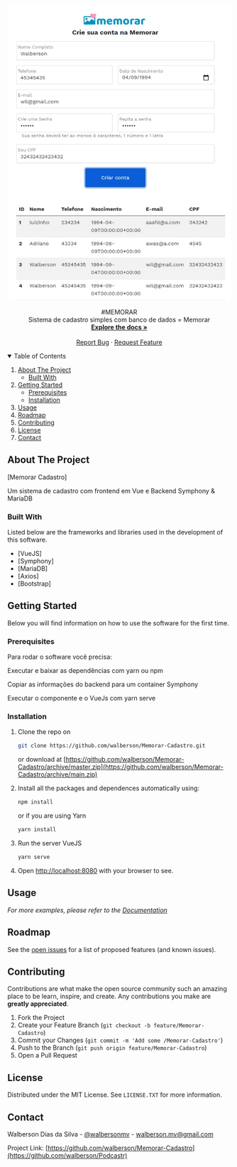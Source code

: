    ![](./public/example.jpg)
 <p align="center">
  #MEMORAR
  <br />
    Sistema de cadastro simples com banco de dados = Memorar
    <br />
    <a href="https://github.com/walberson/Memorar-Cadastro"><strong>Explore the docs »</strong></a>
    <br />
    <br />
    <a href="https://github.com/walberson/Memorar-Cadastro/issues">Report Bug</a>
    ·
    <a href="https://github.com/walberson/Memorar-Cadastro/issues">Request Feature</a>
  </p>
</p>



<!-- TABLE OF CONTENTS -->
<details open="open">
  <summary>Table of Contents</summary>
  <ol>
    <li>
      <a href="#about-the-project">About The Project</a>
      <ul>
        <li><a href="#built-with">Built With</a></li>
      </ul>
    </li>
    <li>
      <a href="#getting-started">Getting Started</a>
      <ul>
        <li><a href="#prerequisites">Prerequisites</a></li>
        <li><a href="#installation">Installation</a></li>
      </ul>
    </li>
    <li><a href="#usage">Usage</a></li>
    <li><a href="#roadmap">Roadmap</a></li>
    <li><a href="#contributing">Contributing</a></li>
    <li><a href="#license">License</a></li>
    <li><a href="#contact">Contact</a></li>
  </ol>
</details>



<!-- ABOUT THE PROJECT -->
## About The Project

[Memorar Cadastro]

  <p>
  Um sistema de cadastro com frontend em Vue e Backend Symphony & MariaDB </p>


  
  
### Built With

Listed below are the frameworks and libraries used in the development of this software.
* [VueJS]
* [Symphony]
* [MariaDB]
* [Axios]
* [Bootstrap]



<!-- GETTING STARTED -->
## Getting Started

Below you will find information on how to use the software for the first time. 

### Prerequisites

<p>Para rodar o software você precisa:</p>
<p>Executar e baixar as dependências com yarn ou npm</p>
<p>Copiar as informações do backend para um container Symphony</p>
<p>Executar o componente e o VueJs com yarn serve</p>

### Installation

1. Clone the repo on
   ```sh
   git clone https://github.com/walberson/Memorar-Cadastro.git
   ```
   or download at [https://github.com/walberson/Memorar-Cadastro/archive/master.zip](https://github.com/walberson/Memorar-Cadastro/archive/main.zip)

3. Install all the packages and dependences automatically using:
      ```sh
   npm install
   ```
   or if you are using Yarn
      ```sh
   yarn install
   ```

4. Run the server VueJS
      ```sh
   yarn serve
   ```

7. Open [http://localhost:8080](http://localhost:8080) with your browser to see.

<!-- USAGE EXAMPLES -->
## Usage



_For more examples, please refer to the [Documentation](https://github.com/walberson/Memorar-Cadastro)_



<!-- ROADMAP -->
## Roadmap

See the [open issues](https://github.com/walberson/Memorar-Cadastro/issues) for a list of proposed features (and known issues).



<!-- CONTRIBUTING -->
## Contributing

Contributions are what make the open source community such an amazing place to be learn, inspire, and create. Any contributions you make are **greatly appreciated**.

1. Fork the Project
2. Create your Feature Branch (`git checkout -b feature/Memorar-Cadastro`)
3. Commit your Changes (`git commit -m 'Add some /Memorar-Cadastro'`)
4. Push to the Branch (`git push origin feature/Memorar-Cadastro`)
5. Open a Pull Request



<!-- LICENSE -->
## License

Distributed under the MIT License. See `LICENSE.TXT` for more information.



<!-- CONTACT -->
## Contact

Walberson Dias da Silva - [@walbersonmv](https://twitter.com/walbersonmv) - walberson.mv@gmail.com

Project Link: [https://github.com/walberson/Memorar-Cadastro](https://github.com/walberson/Podcastr)
